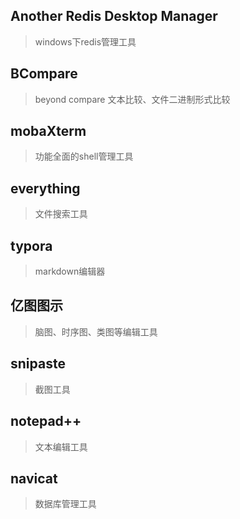 ## Another Redis Desktop Manager
> windows下redis管理工具

## BCompare
> beyond compare 文本比较、文件二进制形式比较

## mobaXterm
> 功能全面的shell管理工具

## everything
> 文件搜索工具

## typora
> markdown编辑器

## 亿图图示
> 脑图、时序图、类图等编辑工具

## snipaste
> 截图工具

## notepad++
> 文本编辑工具

## navicat
> 数据库管理工具
